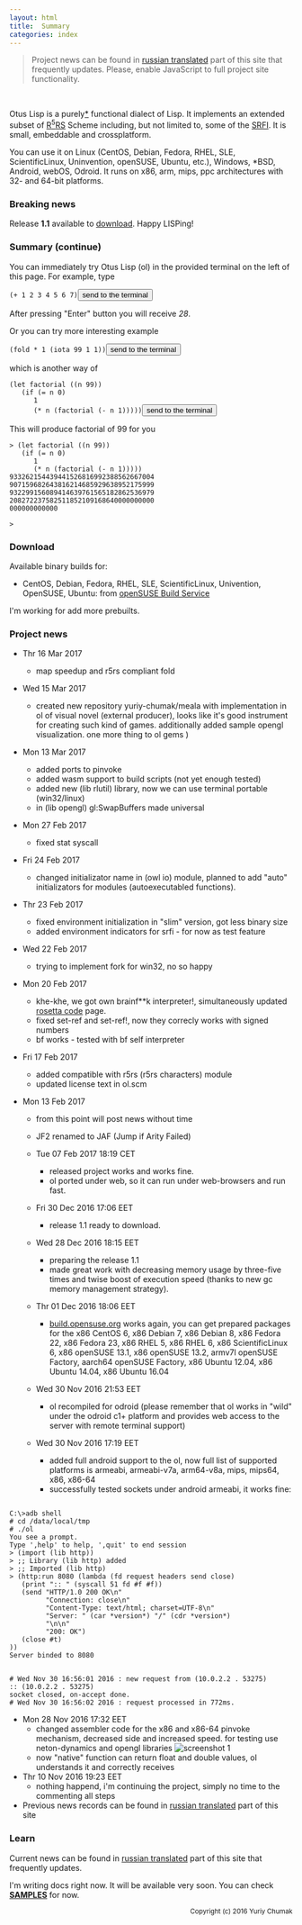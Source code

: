 ```yaml
---
layout: html
title:  Summary
categories: index
---
```

> Project news can be found in [russian translated](?ru) part of this site that frequently updates.
> Please, enable JavaScript to full project site functionality.
<br/>

   Otus Lisp is a purely[*](#pure) functional dialect of Lisp.
It implements an extended subset of [R<sup>5</sup>RS](http://www.schemers.org/Documents/Standards/R5RS/) Scheme including, but not limited to, some of the [SRFI](http://srfi.schemers.org/). It is small, embeddable and crossplatform.

   You can use it on Linux (CentOS, Debian, Fedora, RHEL, SLE, ScientificLinux, Uninvention, openSUSE, Ubuntu, etc.), Windows, *BSD, Android, webOS, Odroid. It runs on x86, arm, mips, ppc architectures with 32- and 64-bit platforms.


### Breaking news

   Release **1.1** available to [download](https://github.com/yuriy-chumak/ol/releases). Happy LISPing!


### Summary (continue)

   You can immediately try Otus Lisp (ol) in the provided terminal on the left of this page. For example, type
<pre><code id="sample1" data-language="scheme">(+ 1 2 3 4 5 6 7)</code><button class="doit" onclick="doit(sample1.textContent)">send to the terminal</button></pre>
   After pressing "Enter" button you will receive *28*.

   Or you can try more interesting example
<pre><code id="sample2" data-language="scheme">(fold * 1 (iota 99 1 1))</code><button class="doit" onclick="doit(sample2.textContent)">send to the terminal</button></pre>
which is another way of
<pre><code id="sample3" data-language="scheme">(let factorial ((n 99))
   (if (= n 0)
      1
      (* n (factorial (- n 1)))))</code><button class="doit" onclick="doit(sample3.textContent)">send to the terminal</button></pre>

   This will produce factorial of 99 for you
<pre><code>> (let factorial ((n 99))
   (if (= n 0)
      1
      (* n (factorial (- n 1)))))
933262154439441526816992388562667004
907159682643816214685929638952175999
932299156089414639761565182862536979
208272237582511852109168640000000000
000000000000

>
</code></pre>

### Download

   Available binary builds for:

  * CentOS, Debian, Fedora, RHEL, SLE, ScientificLinux, Univention, OpenSUSE, Ubuntu: from [openSUSE Build Service](https://software.opensuse.org/download.html?project=home%3Ayuriy-chumak&package=ol)


   I'm working for add more prebuilts.

### Project news

* Thr 16 Mar 2017
  * map speedup and r5rs compliant fold

* Wed 15 Mar 2017
  * created new repository yuriy-chumak/meala with implementation in ol of visual novel (external producer), looks like it's good instrument for creating such kind of games. additionally added sample opengl visualization. one more thing to ol gems )

* Mon 13 Mar 2017
  * added ports to pinvoke
  * added wasm support to build scripts (not yet enough tested)
  * added new (lib rlutil) library, now we can use terminal portable (win32/linux)
  * in (lib opengl) gl:SwapBuffers made universal

* Mon 27 Feb 2017
  * fixed stat syscall

* Fri 24 Feb 2017
  * changed initializator name in (owl io) module, planned to add "auto" initializators for modules (autoexecutabled functions).

* Thr 23 Feb 2017
  * fixed environment initialization in "slim" version, got less binary size
  * added environment indicators for srfi - for now as test feature

* Wed 22 Feb 2017
  * trying to implement fork for win32, no so happy
  
* Mon 20 Feb 2017
  * khe-khe, we got own brainf**k interpreter!, simultaneously updated [rosetta code](http://rosettacode.org/wiki/Category:Ol) page.
  * fixed set-ref and set-ref!, now they correcly works with signed numbers
  * bf works - tested with bf self interpreter
  
* Fri 17 Feb 2017
  * added compatible with r5rs (r5rs characters) module
  * updated license text in ol.scm
  
* Mon 13 Feb 2017
  * from this point will post news without time
  * JF2 renamed to JAF (Jump if Arity Failed)

  * Tue 07 Feb 2017 18:19 CET
    * released project works and works fine.
    * ol ported under web, so it can run under web-browsers and run fast.
  
  * Fri 30 Dec 2016 17:06 EET
    * release 1.1 ready to download.

  * Wed 28 Dec 2016 18:15 EET
    * preparing the release 1.1
    * made great work with decreasing memory usage by three-five times and twise boost of execution speed (thanks to new gc memory management strategy).

  * Thr 01 Dec 2016 18:06 EET
    * [build.opensuse.org](https://build.opensuse.org/package/show/home:yuriy-chumak/ol) works again, you can get prepared packages for the x86 CentOS 6, x86 Debian 7, x86 Debian 8, x86 Fedora 22, x86 Fedora 23, x86 RHEL 5, x86 RHEL 6, x86 ScientificLinux 6, x86 openSUSE 13.1, x86 openSUSE 13.2, armv7l openSUSE Factory, aarch64 openSUSE Factory, x86 Ubuntu 12.04, x86 Ubuntu 14.04, x86 Ubuntu 16.04

  * Wed 30 Nov 2016 21:53 EET
    * ol recompiled for odroid (please remember that ol works in "wild" under the odroid c1+ platform and provides web access to the server with remote terminal support)

  * Wed 30 Nov 2016 17:19 EET
    * added full android support to the ol, now full list of supported platforms is armeabi, armeabi-v7a, arm64-v8a, mips, mips64, x86, x86-64
    * successfully tested sockets under android armeabi, it works fine:
<pre><code>
C:\>adb shell
# cd /data/local/tmp
# ./ol
You see a prompt.
Type ',help' to help, ',quit' to end session
> (import (lib http))
> ;; Library (lib http) added
> ;; Imported (lib http)
> (http:run 8080 (lambda (fd request headers send close)
   (print ":: " (syscall 51 fd #f #f))
   (send "HTTP/1.0 200 OK\n"
         "Connection: close\n"
         "Content-Type: text/html; charset=UTF-8\n"
         "Server: " (car *version*) "/" (cdr *version*)
         "\n\n"
         "200: OK")
   (close #t)
))
Server binded to 8080


# Wed Nov 30 16:56:01 2016 : new request from (10.0.2.2 . 53275)
:: (10.0.2.2 . 53275)
socket closed, on-accept done.
# Wed Nov 30 16:56:02 2016 : request processed in 772ms.
</code></pre>
  * Mon 28 Nov 2016 17:32 EET
    * changed assembler code for the x86 and x86-64 pinvoke mechanism, decreased side and increased speed. for testing use neton-dynamics and opengl libraries
      ![screenshot 1](assets/newton3.png)
    * now "native" function can return float and double values, ol understands it and correctly receives
  * Thr 10 Nov 2016 19:23 EET
    * nothing happend, i'm continuing the project, simply no time to the commenting all steps
  * Previous news records can be found in [russian translated](?ru) part of this site

### Learn

   Current news can be found in [russian translated](?ru) part of this site that frequently updates.

   I'm writing docs right now. It will be available very soon. You can check <b><a href="?en/examples">SAMPLES</a></b> for now.

<small style="float: right">Copyright (c) 2016 Yuriy Chumak</small>
